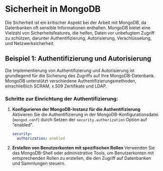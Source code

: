# Sicherheit in MongoDB

Die Sicherheit ist ein kritischer Aspekt bei der Arbeit mit MongoDB, da Datenbanken oft sensible Informationen enthalten. MongoDB bietet eine Vielzahl von Sicherheitsfeatures, die helfen, Daten vor unbefugtem Zugriff zu schützen, darunter Authentifizierung, Autorisierung, Verschlüsselung, und Netzwerksicherheit.

## Beispiel 1: Authentifizierung und Autorisierung

Die Implementierung von Authentifizierung und Autorisierung ist grundlegend für die Sicherung des Zugriffs auf Ihre MongoDB-Datenbank. MongoDB unterstützt verschiedene Authentifizierungsmethoden, einschließlich SCRAM, x.509 Zertifikate und LDAP.

### Schritte zur Einrichtung der Authentifizierung:

1. **Konfigurieren der MongoDB-Instanz für die Authentifizierung**
   Aktivieren Sie die Authentifizierung in der MongoDB-Konfigurationsdatei (`mongod.conf`) durch Setzen der `security.authorization` Option auf "enabled".

   ```yaml
   security:
     authorization: enabled
   ```

2. **Erstellen von Benutzerkonten mit spezifischen Rollen**
   Verwenden Sie das MongoDB-Shell oder administrative Tools, um Benutzerkonten mit entsprechenden Rollen zu erstellen, die den Zugriff auf Datenbanken und Sammlungen steuern.

  
